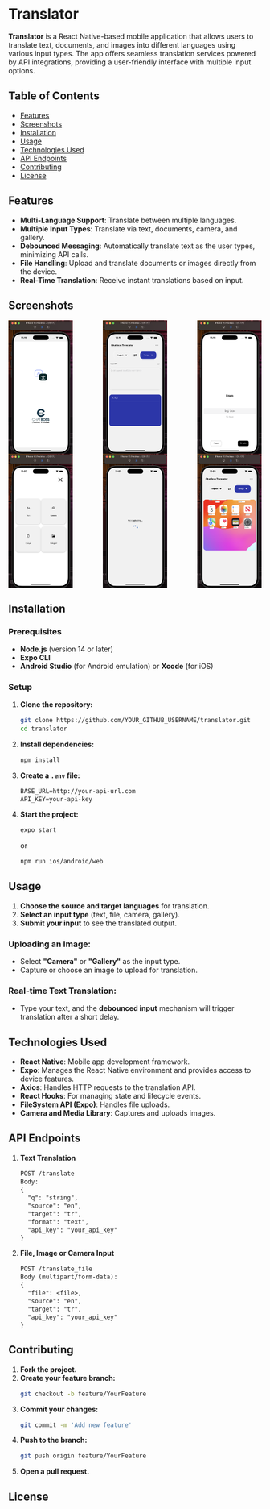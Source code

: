 # Translator

**Translator** is a React Native-based mobile application that allows users to translate text, documents, and images into different languages using various input types. The app offers seamless translation services powered by API integrations, providing a user-friendly interface with multiple input options.

## Table of Contents
- [Features](#features)
- [Screenshots](#screenshots)
- [Installation](#installation)
- [Usage](#usage)
- [Technologies Used](#technologies-used)
- [API Endpoints](#api-endpoints)
- [Contributing](#contributing)
- [License](#license)

## Features
- **Multi-Language Support**: Translate between multiple languages.
- **Multiple Input Types**: Translate via text, documents, camera, and gallery.
- **Debounced Messaging**: Automatically translate text as the user types, minimizing API calls.
- **File Handling**: Upload and translate documents or images directly from the device.
- **Real-Time Translation**: Receive instant translations based on input.

## Screenshots
<div style="display: flex; flex-wrap: wrap; justify-content: space-between;">
    <img src="./Screenshots&Notes/SplashScreen.png" alt="Splash Screen" width="128px"/>
    <img src="./Screenshots&Notes/Main.png" alt="Main Screen" width="128px"/>
    <img src="./Screenshots&Notes/LanguageSelector.png" alt="Language Selector" width="128px"/>
    <img src="./Screenshots&Notes/InputTypes.png" alt="Input Types" width="128px"/>
    <img src="./Screenshots&Notes/FileUpload.png" alt="File Upload" width="128px"/>
    <img src="./Screenshots&Notes/ImageOutput.png" alt="Image Output" width="128px"/>
</div>

## Installation

### Prerequisites
- **Node.js** (version 14 or later)
- **Expo CLI**
- **Android Studio** (for Android emulation) or **Xcode** (for iOS)

### Setup

1. **Clone the repository:**
    ```bash
    git clone https://github.com/YOUR_GITHUB_USERNAME/translator.git
    cd translator
    ```

2. **Install dependencies:**
    ```bash
    npm install
    ```

3. **Create a `.env` file:**
    ```
    BASE_URL=http://your-api-url.com
    API_KEY=your-api-key
    ```

4. **Start the project:**
    ```bash
    expo start
    ```
    or
    ```bash
    npm run ios/android/web
    ```

## Usage

1. **Choose the source and target languages** for translation.
2. **Select an input type** (text, file, camera, gallery).
3. **Submit your input** to see the translated output.

### Uploading an Image:
- Select **"Camera"** or **"Gallery"** as the input type.
- Capture or choose an image to upload for translation.

### Real-time Text Translation:
- Type your text, and the **debounced input** mechanism will trigger translation after a short delay.

## Technologies Used
- **React Native**: Mobile app development framework.
- **Expo**: Manages the React Native environment and provides access to device features.
- **Axios**: Handles HTTP requests to the translation API.
- **React Hooks**: For managing state and lifecycle events.
- **FileSystem API (Expo)**: Handles file uploads.
- **Camera and Media Library**: Captures and uploads images.

## API Endpoints

1. **Text Translation**
    ```
    POST /translate
    Body:
    {
      "q": "string",
      "source": "en",
      "target": "tr",
      "format": "text",
      "api_key": "your_api_key"
    }
    ```

2. **File, Image or Camera Input**
    ```
    POST /translate_file
    Body (multipart/form-data):
    {
      "file": <file>,
      "source": "en",
      "target": "tr",
      "api_key": "your_api_key"
    }
    ```

## Contributing

1. **Fork the project.**
2. **Create your feature branch:**
    ```bash
    git checkout -b feature/YourFeature
    ```
3. **Commit your changes:**
    ```bash
    git commit -m 'Add new feature'
    ```
4. **Push to the branch:**
    ```bash
    git push origin feature/YourFeature
    ```
5. **Open a pull request.**

## License

